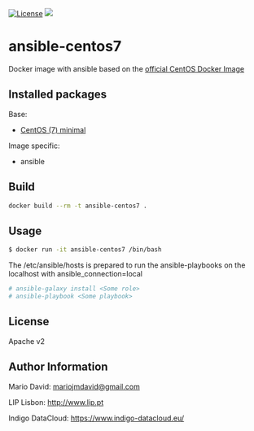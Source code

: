 [![License](http://img.shields.io/:license-apache-blue.svg?style=flat-square)](http://www.apache.org/licenses/LICENSE-2.0.html)
[![](https://images.microbadger.com/badges/image/lipcomputing/ansible-centos7.svg)](http://microbadger.com/images/lipcomputing/ansible-centos7 "Get your own image badge on microbadger.com")

# ansible-centos7

Docker image with ansible based on the [official CentOS Docker Image](https://registry.hub.docker.com/_/centos/)

## Installed packages

Base:

- [CentOS (7) minimal](https://hub.docker.com/_/centos/)

Image specific:
- ansible

## Build

```bash
docker build --rm -t ansible-centos7 .
```

## Usage

```bash
$ docker run -it ansible-centos7 /bin/bash
```

The /etc/ansible/hosts is prepared to run the ansible-playbooks on the localhost
with ansible_connection=local

```bash
# ansible-galaxy install <Some role>
# ansible-playbook <Some playbook>
```

License
-------

Apache v2

Author Information
------------------

Mario David: <mariojmdavid@gmail.com>

LIP Lisbon: http://www.lip.pt

Indigo DataCloud: https://www.indigo-datacloud.eu/

